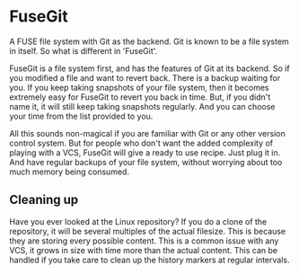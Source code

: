 FuseGit
=======

A FUSE file system with Git as the backend. Git is known to be a file system in 
itself. So what is different in 'FuseGit'.

FuseGit is a file system first, and has the features of Git at its backend. So 
if you modified a file and want to revert back. There is a backup waiting for 
you. If you keep taking snapshots of your file system, then it becomes 
extremely easy for FuseGit to revert you back in time. But, if you didn't name 
it, it will still keep taking snapshots regularly. And you can choose your time 
from the list provided to you.

All this sounds non-magical if you are familiar with Git or any other version 
control system. But for people who don't want the added complexity of playing 
with a VCS, FuseGit will give a ready to use recipe. Just plug it in. And have 
regular backups of your file system, without worrying about too much memory 
being consumed.

Cleaning up
-----------
Have you ever looked at the Linux repository? If you do a clone of the 
repository, it will be several multiples of the actual filesize. This is 
because they are storing every possible content. This is a common issue with 
any VCS, it grows in size with time more than the actual content. This can be 
handled if you take care to clean up the history markers at regular intervals.
